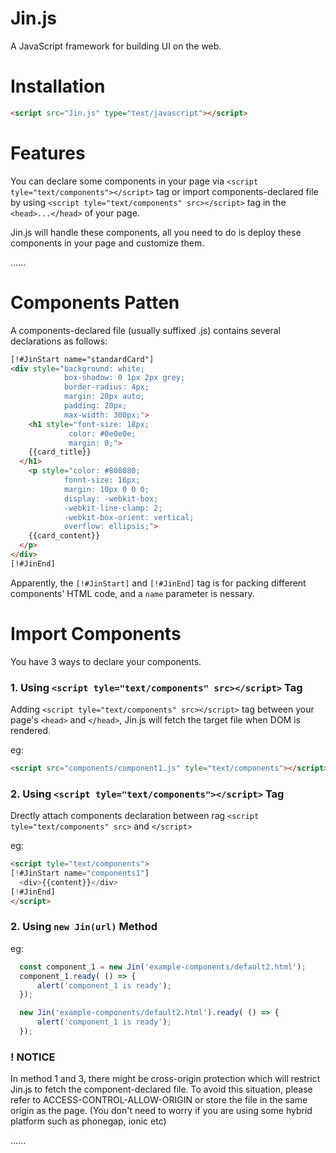 # Jin.js
A JavaScript framework for building UI on the web.

# Installation

```html
<script src="Jin.js" type="text/javascript"></script>
```

# Features

You can declare some components in your page via `<script tyle="text/components"></script>` tag or import components-declared file by using `<script tyle="text/components" src></script>` tag in the `<head>...</head>` of your page.

Jin.js will handle these components, all you need to do is deploy these components in your page and customize them.

......

# Components Patten

A components-declared file (usually suffixed .js) contains several declarations as follows:

```html
[!#JinStart name="standardCard"]
<div style="background: white;
            box-shadow: 0 1px 2px grey;
            border-radius: 4px;
            margin: 20px auto;
            padding: 20px;
            max-width: 300px;">
	<h1 style="font-size: 18px;
             color: #0e0e0e;
             margin: 0;">
    {{card_title}}
  </h1>
	<p style="color: #808080;
            fonnt-size: 16px;
            margin: 10px 0 0 0;
            display: -webkit-box;
            -webkit-line-clamp: 2;
            -webkit-box-orient: vertical;
            overflow: ellipsis;">
    {{card_content}}
  </p>
</div>
[!#JinEnd]
```

Apparently, the `[!#JinStart]` and `[!#JinEnd]` tag is for packing different components' HTML code, and a `name` parameter is nessary.

# Import Components

You have 3 ways to declare your components.

  ### 1. Using `<script tyle="text/components" src></script>` Tag
  Adding `<script tyle="text/components" src></script>` tag between your page's `<head>` and `</head>`, Jin.js will fetch the target file when DOM is rendered.
  
  eg:
  ```html
  <script src="components/component1.js" tyle="text/components"></script>
  ```
  
  ### 2. Using `<script tyle="text/components"></script>` Tag
  Drectly attach components declaration between rag `<script tyle="text/components" src>` and `</script>`
  
  eg:
  ```html
  <script tyle="text/components">
  [!#JinStart name="components1"]
    <div>{{content}}</div>
  [!#JinEnd]
  </script>
  ```
  
  ### 2. Using `new Jin(url)` Method
  
  eg: 
  ```javascript
	const component_1 = new Jin('example-components/default2.html');
	component_1.ready( () => {
		alert('component_1 is ready');
	});
  ```
  ```javascript
	new Jin('example-components/default2.html').ready( () => {
		alert('component_1 is ready');
	});
  ```
  
  ### ! NOTICE
  
  In method 1 and 3, there might be cross-origin protection which will restrict Jin.js to fetch the component-declared file. To avoid this situation, please refer to ACCESS-CONTROL-ALLOW-ORIGIN or store the file in the same origin as the page. (You don't need to worry if you are using some hybrid platform such as phonegap, ionic etc)
  
......
